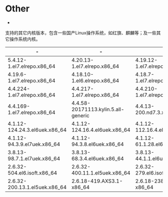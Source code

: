 # Other

*

支持的其它内核版本，包含一些国产Linux操作系统，如红旗、麒麟等；及一些其它操作系统内核。

| -                              | -                                   | -                              |
| ------------------------------ | ----------------------------------- | ------------------------------ |
| 5.4.12-1.el7.elrepo.x86\_64    | 4.20.13-1.el7.elrepo.x86\_64        | 4.19.12-1.el7.elrepo.x86\_64   |
| 4.19.6-1.el7.elrepo.x86\_64    | 4.18.10-1.el6.elrepo.x86\_64        | 4.18.7-1.el7.elrepo.x86\_64    |
| 4.4.224-1.el7.elrepo.x86\_64   | 4.4.217-1.el7.elrepo.x86\_64        | 4.4.210-1.el7.elrepo.x86\_64   |
| 4.4.169-1.el7.elrepo.x86\_64   | 4.4.58-20171113.kylin.5.all-generic | 4.4.13-200.nd7.3.x86\_64       |
| 4.1.12-124.24.3.el6uek.x86\_64 | 4.1.12-124.16.4.el6uek.x86\_64      | 4.1.12-112.16.4.el7uek.x86\_64 |
| 4.1.12-94.3.9.el7uek.x86\_64   | 4.1.12-94.3.8.el6uek.x86\_64        | 4.1.12-61.1.28.el6uek.x86\_64  |
| 3.8.13-98.7.1.el7uek.x86\_64   | 3.8.13-68.3.4.el6uek.x86\_64        | 3.8.13-44.1.1.el6uek.x86\_64   |
| 2.6.32-504.el6.isoft.x86\_64   | 2.6.32-400.11.1.el5uek.x86\_64      | 2.6.32-279.el6.isoft.x86\_64   |
| 2.6.32-200.13.1.el5uek.x86\_64 | 2.6.18-419.AXS3.1-x86\_64           | 2.6.18-238.2.AXS3-x86\_64      |
